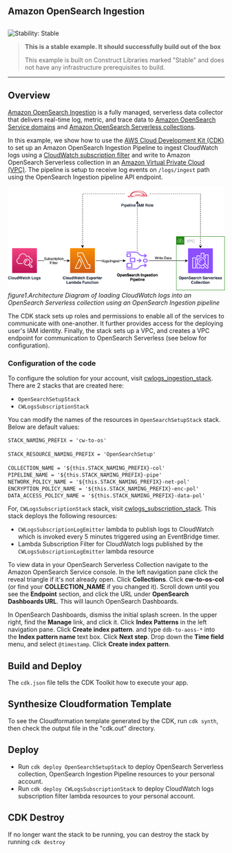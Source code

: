 ## Amazon OpenSearch Ingestion

## <!--BEGIN STABILITY BANNER-->

![Stability: Stable](https://img.shields.io/badge/stability-Stable-success.svg?style=for-the-badge)

> **This is a stable example. It should successfully build out of the box**
>
> This example is built on Construct Libraries marked "Stable" and does not have any infrastructure prerequisites to build.

---

<!--END STABILITY BANNER-->

## Overview

[Amazon OpenSearch Ingestion](https://docs.aws.amazon.com/opensearch-service/latest/developerguide/ingestion.html) is a fully managed, serverless data collector that delivers real-time log, metric, and trace data to [Amazon OpenSearch Service domains](https://docs.aws.amazon.com/opensearch-service/latest/developerguide/what-is.html) and [Amazon OpenSearch Serverless collections](https://docs.aws.amazon.com/opensearch-service/latest/developerguide/serverless.html).

In this example, we show how to use the [AWS Cloud Development Kit (CDK)](https://docs.aws.amazon.com/cdk/v2/guide/home.html) to set up an Amazon OpenSearch Ingestion Pipeline to ingest CloudWatch logs using a [CloudWatch subscription filter]() and write to Amazon OpenSearch Serverless collection in an [Amazon Virtual Private Cloud (VPC)](https://aws.amazon.com/vpc/). The pipeline is setup to receive log events on `/logs/ingest` path using the OpenSearch Ingestion pipeline API endpoint. 

![](docs/architecture.png)
_figure1.Architecture Diagram of loading CloudWatch logs into an OpenSearch Serverless collection using an OpenSearch Ingestion pipeline_

The CDK stack sets up roles and permissions to enable all of the services to communicate with one-another. It further provides access for the deploying user's IAM identity. Finally, the stack sets up a VPC, and creates a VPC endpoint for communication to OpenSearch Serverless (see below for configuration).

### Configuration of the code

To configure the solution for your account, visit [cwlogs_ingestion_stack](./cwlogs_ingestion/bin/cwlogs_ingestion_stack.ts). There are 2 stacks that are created here:
- `OpenSearchSetupStack`
- `CWLogsSubscriptionStack`

You can modify the names of the resources in `OpenSearchSetupStack` stack. Below are default values:

```
STACK_NAMING_PREFIX = 'cw-to-os'

STACK_RESOURCE_NAMING_PREFIX = 'OpenSearchSetup'

COLLECTION_NAME = '${this.STACK_NAMING_PREFIX}-col'
PIPELINE_NAME = '${this.STACK_NAMING_PREFIX}-pipe'
NETWORK_POLICY_NAME = '${this.STACK_NAMING_PREFIX}-net-pol'
ENCRYPTION_POLICY_NAME = '${this.STACK_NAMING_PREFIX}-enc-pol'
DATA_ACCESS_POLICY_NAME = '${this.STACK_NAMING_PREFIX}-data-pol'
```

For, `CWLogsSubscriptionStack` stack, visit [cwlogs_subscription_stack](./cwlogs_ingestion/lib/cwlogs_subscription_stack.ts). This stack deploys the following resources:

- `CWLogsSubscriptionLogEmitter` lambda to publish logs to CloudWatch which is invoked every 5 minutes triggered using an EventBridge timer. 
- Lambda Subscription Filter for CloudWatch logs published by the `CWLogsSubscriptionLogEmitter` lambda resource

To view data in your OpenSearch Serverless Collection navigate to the Amazon OpenSearch Service console. In the left navigation pane click the reveal triangle if it's not already open. Click **Collections**. Click **cw-to-os-col** (or find your **COLLECTION_NAME** if you changed it). Scroll down until you see the **Endpoint** section, and click the URL under **OpenSearch Dashboards URL**. This will launch OpenSearch Dashboards.

In OpenSearch Dashboards, dismiss the initial splash screen. In the upper right, find the **Manage** link, and click it. Click **Index Patterns** in the left navigation pane. Click **Create index pattern**. and type `ddb-to-aoss-*` into the **Index pattern name** text box. Click **Next step**. Drop down the **Time field** menu, and select `@timestamp`. Click **Create index pattern**.

## Build and Deploy

The `cdk.json` file tells the CDK Toolkit how to execute your app.

## Synthesize Cloudformation Template

To see the Cloudformation template generated by the CDK, run `cdk synth`, then check the output file in the "cdk.out" directory.

## Deploy

- Run `cdk deploy OpenSearchSetupStack` to deploy OpenSearch Serverless collection, OpenSearch Ingestion Pipeline resources to your personal account.
- Run `cdk deploy CWLogsSubscriptionStack` to deploy CloudWatch logs subscription filter lambda resources to your personal account.

## CDK Destroy

If no longer want the stack to be running, you can destroy the stack by running `cdk destroy`

